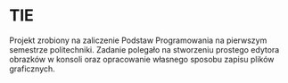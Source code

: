 # TIE
Projekt zrobiony na zaliczenie Podstaw Programowania na pierwszym semestrze politechniki.
Zadanie polegało na stworzeniu prostego edytora obrazków w konsoli oraz opracowanie własnego sposobu zapisu plików graficznych.
